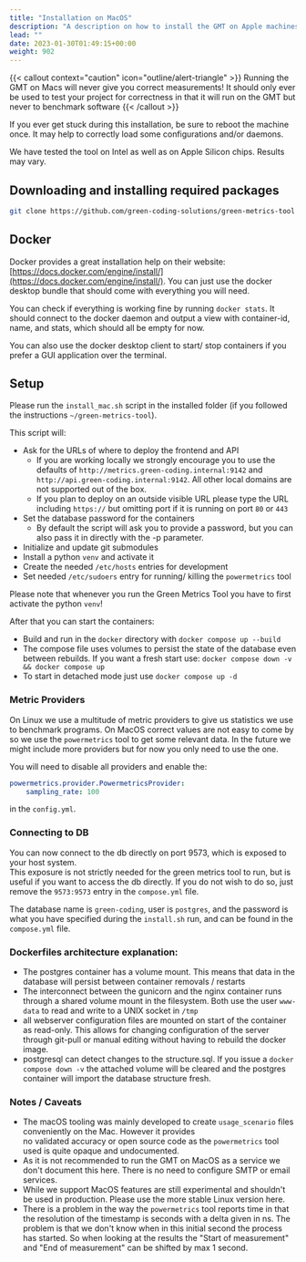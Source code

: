 ```yaml
---
title: "Installation on MacOS"
description: "A description on how to install the GMT on Apple machines"
lead: ""
date: 2023-01-30T01:49:15+00:00
weight: 902
---
```

{{< callout context="caution" icon="outline/alert-triangle" >}}
Running the GMT on Macs will never give you correct measurements! It should only ever be used to test your project for correctness in that it will run on the GMT but never to benchmark software
{{< /callout >}}

If you ever get stuck during this installation, be sure to reboot the machine once. It may help to correctly load some configurations and/or daemons.

We have tested the tool on Intel as well as on Apple Silicon chips. Results may vary.


## Downloading and installing required packages

```bash
git clone https://github.com/green-coding-solutions/green-metrics-tool ~/green-metrics-tool
```

## Docker

Docker provides a great installation help on their website: [https://docs.docker.com/engine/install/](https://docs.docker.com/engine/install/). You can just use the docker desktop bundle that should come with everything you will need.

You can check if everything is working fine by running `docker stats`. It should connect to the docker daemon and output a view with container-id, name, and stats, which should all be empty for now.

You can also use the docker desktop client to start/ stop containers if you prefer a GUI application over the terminal.

## Setup

Please run the `install_mac.sh` script in the installed folder (if you followed the instructions `~/green-metrics-tool`).

This script will:

- Ask for the URLs of where to deploy the frontend and API
  + If you are working locally we strongly encourage you to use the defaults of `http://metrics.green-coding.internal:9142` and `http://api.green-coding.internal:9142`. All other local domains are not supported out of the box.
  + If you plan to deploy on an outside visible URL please type the URL including `https://` but omitting port if it
is running on port `80` or `443`
- Set the database password for the containers
  + By default the script will ask you to provide a password, but you can also pass it in directly with the -p parameter.
- Initialize and update git submodules
- Install a python `venv` and activate it
- Create the needed `/etc/hosts` entries for development
- Set needed `/etc/sudoers` entry for running/ killing the `powermetrics` tool

Please note that whenever you run the Green Metrics Tool you have to first activate the python `venv`!

After that you can start the containers:

- Build and run in the `docker` directory with `docker compose up --build`
- The compose file uses volumes to persist the state of the database even between rebuilds. If you want a fresh start use: `docker compose down -v && docker compose up`
- To start in detached mode just use `docker compose up -d`

### Metric Providers

On Linux we use a multitude of metric providers to give us statistics we use to benchmark programs. On MacOS correct
values are not easy to come by so we use the `powermetrics` tool to get some relevant data. In the future we might
include more providers but for now you only need to use the one.

You will need to disable all providers and enable the:

```yml
powermetrics.provider.PowermetricsProvider:
    sampling_rate: 100
```

in the `config.yml`.

### Connecting to DB

You can now connect to the db directly on port 9573, which is exposed to your host system.\
This exposure is not strictly needed for the green metrics tool to run, but is useful if you want to access the db directly. If you do not wish to do so, just remove the `9573:9573` entry in the `compose.yml` file.

The database name is `green-coding`, user is `postgres`, and the password is what you have specified during the `install.sh` run, and can be found in the `compose.yml` file.

### Dockerfiles architecture explanation:

- The postgres container has a volume mount. This means that data in the database will persist between container removals / restarts
- The interconnect between the gunicorn and the nginx container runs through a shared volume mount in the filesystem. Both use the user `www-data` to read and write to a UNIX socket in `/tmp`
- all webserver configuration files are mounted on start of the container as read-only. This allows for changing configuration of the server through git-pull or manual editing without having to rebuild the docker image.
- postgresql can detect changes to the structure.sql. If you issue a `docker compose down -v` the attached volume will be cleared and the postgres container will import the database structure fresh.

### Notes / Caveats

- The macOS tooling was mainly developed to create `usage_scenario` files conveniently on the Mac. However it provides\
  no validated accuracy or open source code as the `powermetrics` tool used is quite opaque and undocumented.
- As it is not recommended to run the GMT on MacOS as a service we don't document this here. There is no need to configure
  SMTP or email services.
- While we support MacOS features are still experimental and shouldn't be used in production. Please use the more stable
  Linux version here.
- There is a problem in the way the `powermetrics` tool reports time in that the resolution of the timestamp is
  seconds with a delta given in ns. The problem is that we don't know when in this initial second the process has started.
  So when looking at the results the "Start of measurement" and "End of measurement" can be shifted by max 1 second.
